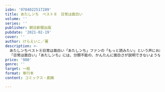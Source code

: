```yaml
---
isbn: '9784022517289'
title: あたしンち　ベスト８　日常は面白い
volume: ''
series: ''
publisher: 朝日新聞出版
pubdate: '2021-02-19'
cover: ''
author: けらえいこ／著
description: >-
  あたしンちベスト⑧日常は面白い「あたしンち」ファンの「もっと読みたい」という声にお応えします。けらさんが再びよりぬいた200話を⑥～⑩巻にまとめました。８巻は、ノンジャンル傑作集！各巻タイトル６巻　伝説の母７巻　ごはんですよー８巻　日常は面白い９巻　あの人に会いたい１０巻　最高の思い出【８巻の内容】８巻
  「日常は面白い」「あたしンち」には、分類不能の、かんたんに面白さが説明できないようなエピソードがたくさんあります。忘れものをしたみかんが、それを三階のベランダから投げさせたり。母が電車で、父に富士山を見せ
price: '980'
genre: ''
target: 一般
format: 単行本
content: コミックス・劇画

---
```

